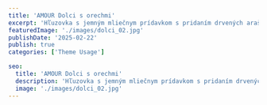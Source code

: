 ```yaml
---
title: 'AMOUR Dolci s orechmi'
excerpt: 'Hľuzovka s jemným mliečnym prídavkom s pridaním drvených arašidov a lieskových orieškov.'
featuredImage: './images/dolci_02.jpg'
publishDate: '2025-02-22'
publish: true
categories: ['Theme Usage']

seo:
  title: 'AMOUR Dolci s orechmi'
  description: 'Hľuzovka s jemným mliečnym prídavkom s pridaním drvených arašidov a lieskových orieškov.'
  image: './images/dolci_02.jpg'
---
```

